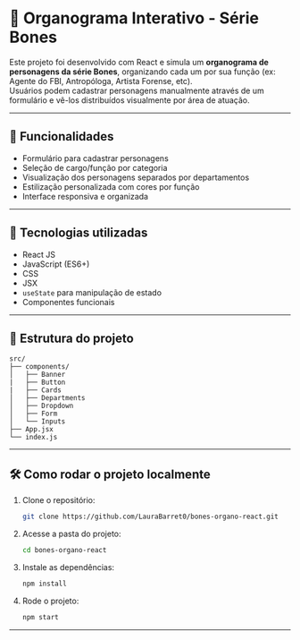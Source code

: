 # 🦴 Organograma Interativo - Série Bones

Este projeto foi desenvolvido com React e simula um **organograma de personagens da série Bones**, organizando cada um por sua função (ex: Agente do FBI, Antropóloga, Artista Forense, etc).  
Usuários podem cadastrar personagens manualmente através de um formulário e vê-los distribuídos visualmente por área de atuação.

---

## 🚀 Funcionalidades

- Formulário para cadastrar personagens
- Seleção de cargo/função por categoria
- Visualização dos personagens separados por departamentos
- Estilização personalizada com cores por função
- Interface responsiva e organizada

---

## 🧠 Tecnologias utilizadas

- React JS
- JavaScript (ES6+)
- CSS
- JSX
- `useState` para manipulação de estado
- Componentes funcionais

---

## 📁 Estrutura do projeto

```
src/
├── components/
│   ├── Banner
|   ├── Button
|   ├── Cards
│   ├── Departments
│   ├── Dropdown
│   ├── Form
│   └── Inputs
├── App.jsx
└── index.js
```

---

## 🛠 Como rodar o projeto localmente

1. Clone o repositório:
   ```bash
   git clone https://github.com/LauraBarret0/bones-organo-react.git
   ```

2. Acesse a pasta do projeto:
   ```bash
   cd bones-organo-react
   ```

3. Instale as dependências:
   ```bash
   npm install
   ```

4. Rode o projeto:
   ```bash
   npm start
   ```

---


